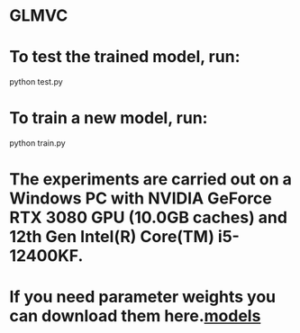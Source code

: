 # GLMVC
# To test the trained model, run:
  python test.py

# To train a new model, run:
  python train.py

# The experiments are carried out on a Windows PC with NVIDIA GeForce RTX 3080 GPU (10.0GB caches) and 12th Gen Intel(R) Core(TM) i5-12400KF.

# If you need parameter weights you can download them here.[models](https://pan.quark.cn/s/b5922364aa9f)
